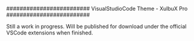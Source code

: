 ######################### VisualStudioCode Theme - XulbuX Pro #########################

Still a work in progress.
Will be published for download under the official VSCode extensions when finished.
